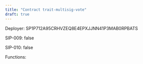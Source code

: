 ```yaml
---
title: "Contract trait-multisig-vote"
draft: true
---
```

Deployer: SP1P712A95CRHVZEQ8E4EPXJJNN41P3MAB0RPBATS

SIP-009: false

SIP-010: false

Functions:

